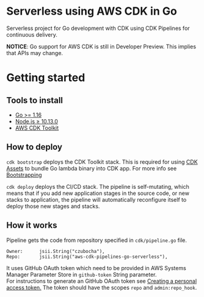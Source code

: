 # Serverless using AWS CDK in Go

Serverless project for Go development with CDK using CDK Pipelines for continuous delivery.

**NOTICE**: Go support for AWS CDK is still in Developer Preview. This implies that APIs may change.

# Getting started
## Tools to install

* [Go >= 1.16](https://golang.org/doc/install)
* [Node.js ≥ 10.13.0](https://nodejs.org)
* [AWS CDK Toolkit](https://docs.aws.amazon.com/cdk/latest/guide/cli.html)

## How to deploy

`cdk bootstrap` deploys the CDK Toolkit stack. This is required for
using [CDK Assets](https://docs.aws.amazon.com/cdk/latest/guide/assets.html) to bundle Go lambda binary into CDK app.
For more info see [Bootstrapping](https://docs.aws.amazon.com/cdk/latest/guide/bootstrapping.html)

`cdk deploy` deploys the CI/CD stack. The pipeline is self-mutating, which means that if you add new application stages
in the source code, or new stacks to application, the pipeline will automatically reconfigure itself to deploy those new
stages and stacks.

## How it works

Pipeline gets the code from repository specified in `cdk/pipeline.go` file.

```
Owner:      jsii.String("czubocha"),
Repo:       jsii.String("aws-cdk-pipelines-go-serverless"),
```

It uses GitHub OAuth token which need to be provided in AWS Systems Manager Parameter Store in `github-token` String
parameter.   
For instructions to generate an GitHub OAuth token see
[Creating a personal access token.](https://docs.github.com/en/github/authenticating-to-github/keeping-your-account-and-data-secure/creating-a-personal-access-token)
The token should have the scopes `repo` and `admin:repo_hook`.
